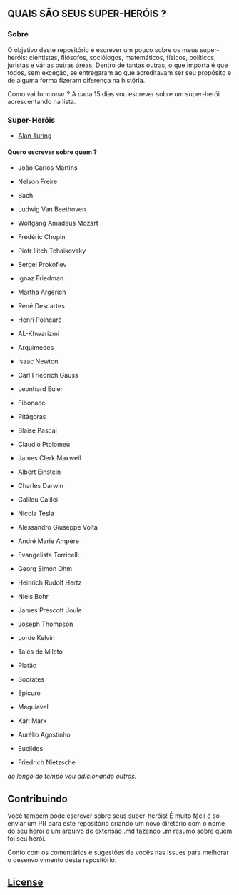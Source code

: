 ## QUAIS SÃO SEUS SUPER-HERÓIS ?



### Sobre

O objetivo deste repositório é escrever um pouco sobre os meus super-heróis: cientistas, filósofos, sociólogos, matemáticos, físicos, políticos, juristas e várias outras áreas. Dentro de tantas outras, o que importa é que todos, sem exceção, se entregaram ao que acreditavam ser seu propósito e de alguma forma fizeram diferença na história.

Como vai funcionar ? A cada 15 dias vou escrever sobre um super-herói acrescentando na lista.


### Super-Heróis

- [Alan Turing](./Alan-Turing/readme.md)


#### Quero escrever sobre quem ?

- João Carlos Martins
- Nelson Freire
- Bach
- Ludwig Van Beethoven
- Wolfgang Amadeus Mozart
- Frédéric Chopin
- Piotr Ilitch Tchaikovsky
- Sergei Prokofiev
- Ignaz Friedman
- Martha Argerich

- René Descartes
- Henri Poincaré
- AL-Khwarizmi
- Arquimedes
- Isaac Newton
- Carl Friedrich Gauss
- Leonhard Euler
- Fibonacci
- Pitágoras
- Blaise Pascal
- Claudio Ptolomeu
- James Clerk Maxwell
- Albert Einstein
- Charles Darwin
- Galileu Galilei
- Nicola Tesla
- Alessandro Giuseppe Volta
- André Marie Ampère
- Evangelista Torricelli
- Georg Simon Ohm
- Heinrich Rudolf Hertz
- Niels Bohr
- James Prescott Joule
- Joseph Thompson
- Lorde Kelvin

- Tales de Mileto
- Platão
- Sócrates
- Epicuro
- Maquiavel
- Karl Marx
- Aurélio Agostinho
- Euclides
- Friedrich Nietzsche

*ao longo do tempo vou adicionando outros.*


## Contribuindo

Você também pode escrever sobre seus super-heróis! É muito fácil é só enviar um PR para este repositório criando um novo diretório com o nome do seu herói e um arquivo de extensão .md fazendo um resumo sobre quem foi seu herói. 

Conto com os comentários e sugestões de vocês nas issues para melhorar o desenvolvimento deste repositório. 



## [License](https://github.com/weblank/super-herois/blob/master/LICENSE)
